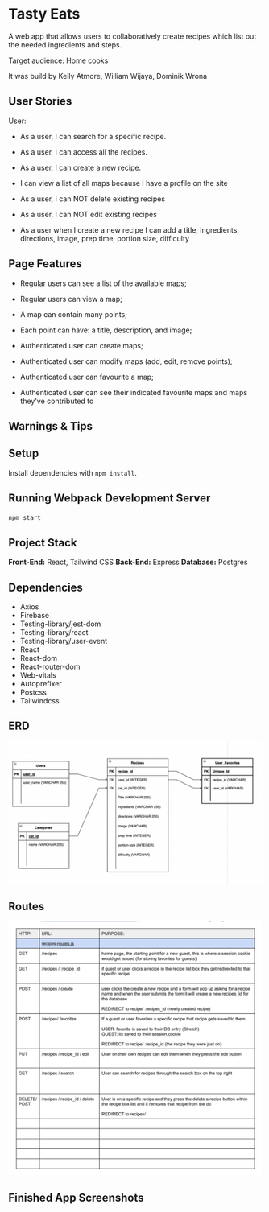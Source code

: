 Tasty Eats 
=========

A web app that allows users to collaboratively create recipes which list out the needed ingredients and steps. 

Target audience: Home cooks 

It was build by Kelly Atmore, William Wijaya, Dominik Wrona 


## User Stories

User:
- As a user, I can search for a specific recipe. 

- As a user, I can access all the recipes. 

- As a user, I can create a new recipe. 

- I can view a list of all maps because I have a profile on the site

- As a user, I can NOT delete existing recipes

- As a user, I can NOT edit existing recipes 
 
- As a user when I create a new recipe I can add a title, ingredients, directions, image, prep time, portion size, difficulty

## Page Features 

- Regular users can see a list of the available maps;

- Regular users can view a map;

- A map can contain many points;

- Each point can have: a title, description, and image;

- Authenticated user can create maps;

- Authenticated user can modify maps (add, edit, remove points);

- Authenticated user can favourite a map;

- Authenticated user can see their indicated favourite maps and maps they've contributed to

## Warnings & Tips

## Setup
Install dependencies with `npm install`.
## Running Webpack Development Server
```sh
npm start
```


## Project Stack
__Front-End:__ React, Tailwind CSS
__Back-End:__ Express
__Database:__ Postgres

## Dependencies

- Axios
- Firebase
- Testing-library/jest-dom
- Testing-library/react
- Testing-library/user-event
- React
- React-dom
- React-router-dom
- Web-vitals
- Autoprefixer
- Postcss
- Tailwindcss
 
## ERD

!['ERD'](client/src/docs/ERD.png)

## Routes

!['Routes'](client/src/docs/Routes.jpg)

## Finished App Screenshots
